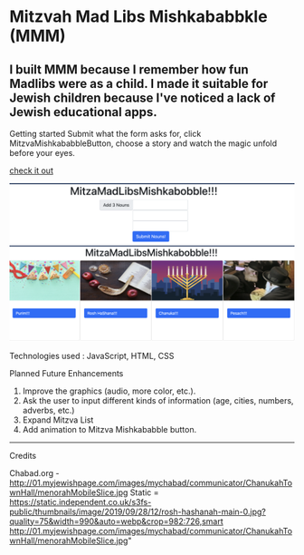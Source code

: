 Mitzvah Mad Libs Mishkababbkle (MMM)
=


I built MMM because I remember how fun Madlibs were as a child. I made it suitable for Jewish children because I've noticed a lack of Jewish educational apps. 
---
Getting started 
Submit what the form asks for, click MitzvaMishkababbleButton, choose a story and watch the magic unfold before your eyes.

[check it out](http://www.mitzvamadlibs.surge.sh)

![screenshot](/images/MMM1.png)
    ![screenshot](images/MMM2.png)

Technologies used : JavaScript, HTML, CSS

Planned Future Enhancements
1. Improve the graphics (audio, more color, etc.). 
2. Ask the user to input different kinds of information (age, cities, numbers, adverbs, etc.)
3. Expand Mitzva List
4. Add animation to Mitzva Mishkababble button. 

---
Credits

Chabad.org - http://01.myjewishpage.com/images/mychabad/communicator/ChanukahTownHall/menorahMobileSlice.jpg
Static = https://static.independent.co.uk/s3fs-public/thumbnails/image/2019/09/28/12/rosh-hashanah-main-0.jpg?quality=75&width=990&auto=webp&crop=982:726,smart
     http://01.myjewishpage.com/images/mychabad/communicator/ChanukahTownHall/menorahMobileSlice.jpg"


